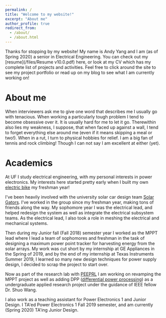 ```yaml
---
permalink: /
title: "Welcome to my website!"
excerpt: "About me"
author_profile: true
redirect_from: 
  - /about/
  - /about.html
---
```



 Thanks for stopping by my website! My name is Andy Yang and I am (as of Spring 2020) a senior in Electrical Engineering. You can check out my [resume](/files/Resume v10.0.pdf) here, or look at my CV which has my complete list of projects and activities. Feel free to click around the site to see my project portfolio or read up on my blog to see what I am currently working on! 


About me
======
When interviewers ask me to give one word that describes me I usually go with tenacious. When working a particularly tough problem I tend to become obsessive over it. It is usually hard for me to let it go.  Therewithin also lies my weakness, I suppose, that when faced up against a wall, I tend to forget everything else around me (even if it means skipping a meal or two!). When in a rut, I turn to physical hobbies for relief. I am a big fan of tennis and rock climbing! Though I can not say I am excellent at either (yet). 


Academics
======
At UF I study electrical engineering, with my personal interests in power electronics. My interests here started pretty early when I built my own [electric bike](https://andyyangengineer.com/portfolio/EbikeProject/) my freshman year! 

I've been heavily involved with the university solar car design team [Solar Gators](https://www.ufsolargators.org/). I've worked in the group since my freshman year, making tons of friends along the way. My sophomore year I was the electrical lead, and helped redesign the system as well as integrate the electrical subsystem teams. As the electrical lead, I also took a role in meshing the electrical and mechanical systems.

Then during my Junior fall (Fall 2018) semester year I worked as the MPPT lead where I lead a team of sophomores and freshman in the task of designing a maximum power point tracker for harvesting energy from the solar arrays. My work was cut short by my internship at GE Appliances in the Spring of 2019, and by the end of my internship at Texas Instruments Summer 2019, I learned so many new design techniques for power supply design, I decided to scrap the project to start over. 

Now as part of the research lab with [PEEPRL](https://peeprlgator.github.io/Shuo.Wang/index.html) I am working on revamping the MPPT project as well as adding DPP ([differential power processing](http://www.ieee-ecce.org/2019/conference/tutorials-16/)) as a undergraduate applied research project under the guidance of IEEE fellow Dr. Shuo Wang. 

I also work as a teaching assistant for Power Electronics 1 and Junior Design. I TA'ed Power Electronics 1 Fall 2019 semester, and am currently (Spring 2020) TA'ing Junior Design. 



